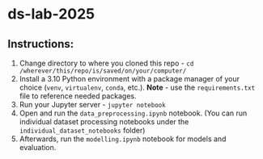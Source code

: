 # ds-lab-2025

## Instructions:
1. Change directory to where you cloned this repo - `cd /wherever/this/repo/is/saved/on/your/computer/`
2. Install a 3.10 Python environment with a package manager of your choice (`venv`, `virtualenv`, `conda`, etc.). **Note** - use the `requirements.txt` file to reference needed packages. 
3. Run your Jupyter server - `jupyter notebook`
4. Open and run the `data_preprocessing.ipynb` notebook. (You can run individual dataset processing notebooks under the `individual_dataset_notebooks` folder)
5. Afterwards, run the `modelling.ipynb` notebook for models and evaluation.